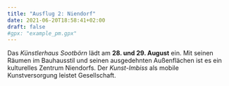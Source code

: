 ```yaml
---
title: "Ausflug 2: Niendorf"
date: 2021-06-20T18:58:41+02:00
draft: false
#gpx: "example_pm.gpx"
---
```


Das *Künstlerhaus Sootbörn* lädt am **28. und 29. August** ein. Mit seinen Räumen im Bauhausstil und seinen ausgedehnten Außenflächen ist es ein kulturelles Zentrum Niendorfs. Der *Kunst-Imbiss* als 
mobile Kunstversorgung leistet Gesellschaft.
